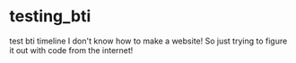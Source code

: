 # testing_bti
test bti timeline
I don't know how to make a website!
So just trying to figure it out with code from the internet!

